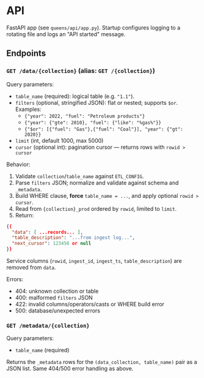 # API

FastAPI app (see `queens/api/app.py`). Startup configures logging to a rotating file and logs an "API started" message.

## Endpoints

### `GET /data/{collection}` (alias: `GET /{collection}`)
Query parameters:
- `table_name` (required): logical table (e.g. `"1.1"`).
- `filters` (optional, stringified JSON): flat or nested; supports `$or`. Examples:
  - `{"year": 2022, "fuel": "Petroleum products"}`
  - `{"year": {"gte": 2010}, "fuel": {"like": "%gas%"}}`
  - `{"$or": [{"fuel": "Gas"},{"fuel": "Coal"}], "year": {"gt": 2020}}`
- `limit` (int, default 1000, max 5000)
- `cursor` (optional int): pagination cursor — returns rows with `rowid > cursor`

Behavior:
1) Validate `collection`/`table_name` against `ETL_CONFIG`.
2) Parse `filters` JSON; normalize and validate against schema and `_metadata`.
3) Build WHERE clause, **force** `table_name = ...`, and apply optional `rowid > cursor`.
4) Read from `{collection}_prod` ordered by `rowid`, limited to `limit`.
5) Return:
```json
{{
  "data": [ ...records... ],
  "table_description": "...from ingest log...",
  "next_cursor": 123456 or null
}}
```
Service columns (`rowid`, `ingest_id`, `ingest_ts`, `table_description`) are removed from `data`.

Errors:
- 404: unknown collection or table
- 400: malformed `filters` JSON
- 422: invalid columns/operators/casts or WHERE build error
- 500: database/unexpected errors

### `GET /metadata/{collection}`
Query parameters:
- `table_name` (required)

Returns the `_metadata` rows for the `(data_collection, table_name)` pair as a JSON list. Same 404/500 error handling as above.
